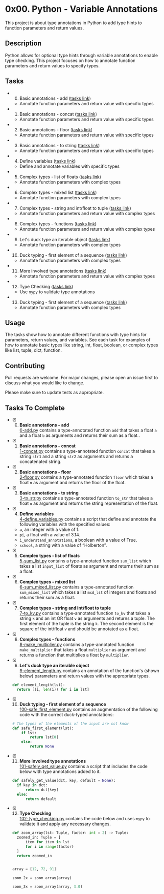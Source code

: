 # 0x00. Python - Variable Annotations

This project is about type annotations in Python to add type hints to function parameters and return values.

## Description

Python allows for optional type hints through variable annotations to enable type checking. This project focuses on how to annotate function parameters and return values to specify types.

## Tasks

* 0. Basic annotations - add
   ([tasks link](./0-add.py)) 
  * Annotate function parameters and return value with specific types

* 1. Basic annotations - concat
   ([tasks link](./1-concat.py))
  * Annotate function parameters and return value with specific types

* 2. Basic annotations - floor
   ([tasks link](./2-floor.py))
  * Annotate function parameters and return value with specific types

* 3. Basic annotations - to string
   ([tasks link](./3-to_str.py))
  * Annotate function parameters and return value with specific types

* 4. Define variables
   ([tasks link](./4-define_variables.py))
  * Define and annotate variables with specific types

* 5. Complex types - list of floats
   ([tasks link](./5-sum_list.py))
  * Annotate function parameters with complex types

* 6. Complex types - mixed list
   ([tasks link](./6-sum_mixed_list.py))
  * Annotate function parameters with complex types

* 7. Complex types - string and int/float to tuple
   ([tasks link](./7-to_kv.py))  
  * Annotate function parameters and return value with complex types

* 8. Complex types - functions
   ([tasks link](./8-make_multiplier.py))
  * Annotate function parameters and return value with complex types

* 9. Let's duck type an iterable object
   ([tasks link](./9-element_length.py))
  * Annotate function parameters with complex types

* 10. Duck typing - first element of a sequence
    ([tasks link](./100-safe_first_element.py))
  * Annotate function parameters with complex types

* 11. More involved type annotations
    ([tasks link](./101-safely_get_value.py))
  * Annotate function parameters and return value with complex types

* 12. Type Checking
    ([tasks link](./102-type_checking.py))
  * Use `mypy` to validate type annotations

* 13. Duck typing - first element of a sequence
    ([tasks link](./103-websocket_upgrade.py))
  * Annotate function parameters with complex types

## Usage

The tasks show how to annotate different functions with type hints for parameters, return values, and variables. See each task for examples of how to annotate basic types like string, int, float, boolean, or complex types like list, tuple, dict, function.

## Contributing

Pull requests are welcome. For major changes, please open an issue first to discuss what you would like to change.

Please make sure to update tests as appropriate.


## Tasks To Complete

+ [x] 0. **Basic annotations - add**<br/>[0-add.py](0-add.py) contains a type-annotated function `add` that takes a float `a` and a float `b` as arguments and returns their sum as a float..

+ [x] 1. **Basic annotations - concat**<br/>[1-concat.py](1-concat.py) contains a type-annotated function `concat` that takes a string `str1` and a string `str2` as arguments and returns a concatenated string.

+ [x] 2. **Basic annotations - floor**<br/>[2-floor.py](2-floor.py) contains a type-annotated function `floor` which takes a float `n` as argument and returns the floor of the float.

+ [x] 3. **Basic annotations - to string**<br/>[3-to_str.py](3-to_str.py) contains a type-annotated function `to_str` that takes a float `n` as argument and returns the string representation of the float.

+ [x] 4. **Define variables**<br/>[4-define_variables.py](4-define_variables.py) contains a script that define and annotate the following variables with the specified values:
  + `a`, an integer with a value of 1.
  + `pi`, a float with a value of 3.14.
  + `i_understand_annotations`, a boolean with a value of True.
  + `school`, a string with a value of “Holberton”.

+ [x] 5. **Complex types - list of floats**<br/>[5-sum_list.py](5-sum_list.py) contains a type-annotated function `sum_list` which takes a list `input_list` of floats as argument and returns their sum as a float.

+ [x] 6. **Complex types - mixed list**<br/>[6-sum_mixed_list.py](6-sum_mixed_list.py) contains a type-annotated function `sum_mixed_list` which takes a list `mxd_lst` of integers and floats and returns their sum as a float.

+ [x] 7. **Complex types - string and int/float to tuple**<br/>[7-to_kv.py](7-to_kv.py) contains a type-annotated function `to_kv` that takes a string `k` and an int OR float `v` as arguments and returns a tuple. The first element of the tuple is the string `k`. The second element is the square of the int/float `v` and should be annotated as a float.

+ [x] 8. **Complex types - functions**<br/>[8-make_multiplier.py](8-make_multiplier.py) contains a type-annotated function `make_multiplier` that takes a float `multiplier` as argument and returns a function that multiplies a float by `multiplier`.

+ [x] 9. **Let's duck type an iterable object**<br/>[9-element_length.py](9-element_length.py) contains an annotation of the function's (shown below) parameters and return values with the appropriate types.
  ```python
  def element_length(lst):
    return [(i, len(i)) for i in lst]
  ```

+ [x] 10. **Duck typing - first element of a sequence**<br/>[100-safe_first_element.py](100-safe_first_element.py) contains an augmentation of the following code with the correct duck-typed annotations:
  ```python
  # The types of the elements of the input are not know
  def safe_first_element(lst):
      if lst:
          return lst[0]
      else:
          return None
  ```

+ [x] 11. **More involved type annotations**<br/>[101-safely_get_value.py](101-safely_get_value.py) contains a script that includes the code below with type annotations added to it.
  ```python
  def safely_get_value(dct, key, default = None):
    if key in dct:
        return dct[key]
    else:
        return default
  ```

+ [x] 12. **Type Checking**<br/>[102-type_checking.py](102-type_checking.py) contains the code below and uses `mypy` to validate it and apply any necessary changes.
  ```python
  def zoom_array(lst: Tuple, factor: int = 2) -> Tuple:
    zoomed_in: Tuple = [
        item for item in lst
        for i in range(factor)
    ]
    return zoomed_in


  array = [12, 72, 91]

  zoom_2x = zoom_array(array)

  zoom_3x = zoom_array(array, 3.0)
  ```


